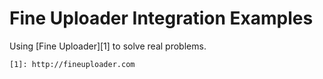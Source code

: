 Fine Uploader Integration Examples
======================

Using [Fine Uploader][1] to solve real problems.

    [1]: http://fineuploader.com

